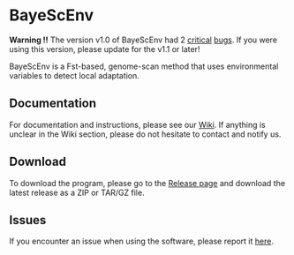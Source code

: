 BayeScEnv
=========

**Warning !!** The version v1.0 of BayeScEnv had 2 [critical](https://github.com/devillemereuil/bayescenv/issues/2) [bugs](https://github.com/devillemereuil/bayescenv/issues/3). If you were using this version, please update for the v1.1 or later!

BayeScEnv is a Fst-based, genome-scan method that uses environmental variables to detect local adaptation.

## Documentation

For documentation and instructions, please see our [Wiki](https://github.com/devillemereuil/bayescenv/wiki). If anything is unclear in the Wiki section, please do not hesitate to contact and notify us.

## Download

To download the program, please go to the [Release page](https://github.com/devillemereuil/bayescenv/releases) and download the latest release as a ZIP or TAR/GZ file.

## Issues

If you encounter an issue when using the software, please report it [here](https://github.com/devillemereuil/bayescenv/issues).
